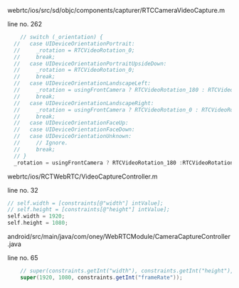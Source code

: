webrtc/ios/src/sd/objc/components/capturer/RTCCameraVideoCapture.m

line no. 262

```c
    // switch (_orientation) {
  //   case UIDeviceOrientationPortrait:
  //     _rotation = RTCVideoRotation_0;
  //     break;
  //   case UIDeviceOrientationPortraitUpsideDown:
  //     _rotation = RTCVideoRotation_0;
  //     break;
  //   case UIDeviceOrientationLandscapeLeft:
  //     _rotation = usingFrontCamera ? RTCVideoRotation_180 : RTCVideoRotation_0;
  //     break;
  //   case UIDeviceOrientationLandscapeRight:
  //     _rotation = usingFrontCamera ? RTCVideoRotation_0 : RTCVideoRotation_180;
  //     break;
  //   case UIDeviceOrientationFaceUp:
  //   case UIDeviceOrientationFaceDown:
  //   case UIDeviceOrientationUnknown:
  //     // Ignore.
  //     break;
  // }
  _rotation = usingFrontCamera ? RTCVideoRotation_180 :RTCVideoRotation_0;
```

webrtc/ios/RCTWebRTC/VideoCaptureController.m

line no. 32

```c
// self.width = [constraints[@"width"] intValue];
// self.height = [constraints[@"height"] intValue];
self.width = 1920;
self.height = 1080;
```

android/src/main/java/com/oney/WebRTCModule/CameraCaptureController.java

line no. 65

```java
    // super(constraints.getInt("width"), constraints.getInt("height"), constraints.getInt("frameRate"));
    super(1920, 1080, constraints.getInt("frameRate"));

```
